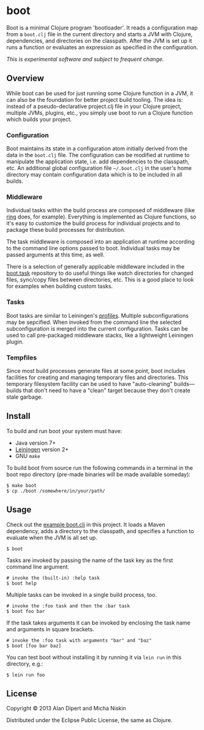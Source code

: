# boot

Boot is a minimal Clojure program 'bootloader'.  It reads a
configuration map from a `boot.clj` file in the current directory
and starts a JVM with Clojure, dependencies, and directories
on the classpath. After the JVM is set up it runs a function
or evaluates an expression as specified in the configuration.

*This is experimental software and subject to frequent change.*

## Overview

While boot can be used for just running some Clojure function in a
JVM, it can also be the foundation for better project build tooling.
The idea is: instead of a pseudo-declarative project.clj file in
your Clojure project, multiple JVMs, plugins, etc., you simply use
boot to run a Clojure function which builds your project.

### Configuration

Boot maintains its state in a configuration atom initially
derived from the data in the `boot.clj` file. The configuration
can be modified at runtime to manipulate the application state,
i.e. add dependencies to the classpath, etc. An additional global
configuration file `~/.boot.clj` in the user's home directory may
contain configuration data which is to be included in all builds.

### Middleware

Individual tasks within the build process are composed of middleware
(like [ring](https://github.com/mmcgrana/ring) does, for example).
Everything is implemented as Clojure functions, so it's easy to
customize the build process for individual projects and to package
these build processes for distribution.

The task middleware is composed into an application at runtime
according to the command line options passed to boot. Individual
tasks may be passed arguments at this time, as well.

There is a selection of generally applicable middleware included
in the [boot.task](https://github.com/tailrecursion/boot.task)
repository to do useful things like watch directories for changed
files, sync/copy files between directories, etc. This is a good
place to look for examples when building custom tasks.

### Tasks

Boot tasks are similar to Leiningen's
[profiles](https://github.com/technomancy/leiningen/blob/master/doc/PROFILES.md).
Multiple subconfigurations may be sepcified. When invoked
from the command line the selected subconfiguration is merged
into the current configuration. Tasks can be used to call
pre-packaged middleware stacks, like a lightweight Leiningen
plugin.

### Tempfiles

Since most build processes generate files at some point, boot
includes facilities for creating and managing temporary files
and directories. This temporary filesystem facility can be used
to have "auto-cleaning" builds&mdash;builds that don't need to have
a "clean" target because they don't create stale garbage.

## Install

To build and run boot your system must have:
* Java version 7+
* [Leiningen](https://github.com/technomancy/leiningen) version 2+
* GNU `make`

To build boot from source run the following commands in a terminal
in the boot repo directory (pre-made binaries will be made available
someday):

    $ make boot
    $ cp ./boot /somewhere/in/your/path/

## Usage

Check out the [example boot.clj](https://github.com/tailrecursion/boot/blob/master/boot.clj)
in this project.  It loads a Maven dependency, adds a directory
to the classpath, and specifies a function to evaluate when the
JVM is all set up.

    $ boot

Tasks are invoked by passing the name of the task key as the
first command line argument.

    # invoke the (built-in) :help task
    $ boot help

Multiple tasks can be invoked in a single build process, too.

    # invoke the :foo task and then the :bar task
    $ boot foo bar

If the task takes arguments it can be invoked by enclosing the
task name and arguments in square brackets.

    # invoke the :foo task with arguments "bar" and "baz"
    $ boot [foo bar baz]

You can test boot without installing it by running it via `lein run`
in this directory, e.g.:

    $ lein run foo

## License

Copyright © 2013 Alan Dipert and Micha Niskin

Distributed under the Eclipse Public License, the same as Clojure.
